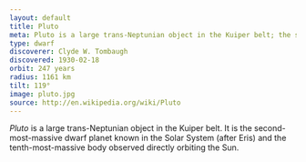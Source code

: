 ```yaml
---
layout: default
title: Pluto
meta: Pluto is a large trans-Neptunian object in the Kuiper belt; the second-most-massive dwarf planet known in the Solar System.
type: dwarf
discoverer: Clyde W. Tombaugh
discovered: 1930-02-18
orbit: 247 years
radius: 1161 km
tilt: 119°
image: pluto.jpg
source: http://en.wikipedia.org/wiki/Pluto
---
```


*Pluto* is a large trans-Neptunian object in the Kuiper belt. It is the second-most-massive dwarf planet known in the Solar System (after Eris) and the tenth-most-massive body observed directly orbiting the Sun.
